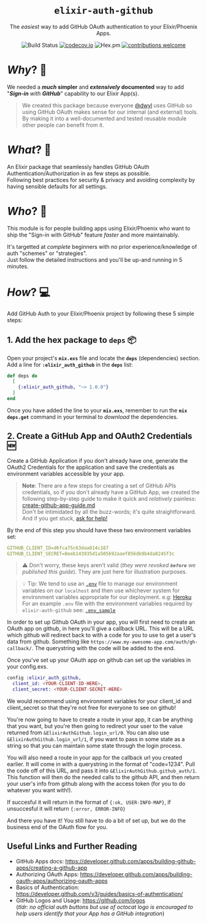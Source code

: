 <div align="center">

# `elixir-auth-github`

The _easiest_ way to add GitHub OAuth authentication
to your Elixir/Phoenix Apps.

![Build Status](https://img.shields.io/travis/com/dwyl/elixir-auth-github/master?color=bright-green&style=flat-square)
[![codecov.io](https://img.shields.io/codecov/c/github/dwyl/elixir-auth-github/master.svg?style=flat-square)](http://codecov.io/github/dwyl/elixir-auth-github?branch=master)
![Hex.pm](https://img.shields.io/hexpm/v/elixir_auth_github?color=brightgreen&style=flat-square)
[![contributions welcome](https://img.shields.io/badge/contributions-welcome-brightgreen.svg?style=flat-square)](https://github.com/dwyl/elixir-auth-github/issues)
<!--
[![HitCount](http://hits.dwyl.io/dwyl/elixir-auth-github.svg)](http://hits.dwyl.io/dwyl/elixir-auth-github)
-->

</div>


# _Why_? 🤷

We needed a **_much_ simpler**
and **_extensively_ documented** way
to add "_**Sign-in** with **GitHub**_"
capability to our Elixir App(s). <br />

> We created this package
because everyone [@dwyl](https://github.com/dwyl)
uses GitHub so using GitHub OAuth makes sense
for our internal (and external) tools.
By making it into a well-documented and tested
reusable module other people can benefit from it.

# _What_? 💭


An Elixir package that seamlessly handles
GitHub OAuth Authentication/Authorization
in as few steps as possible. <br />
Following best practices for security & privacy
and avoiding complexity
by having sensible defaults for all settings.


# _Who_? 👥

This module is for people building apps using Elixir/Phoenix
who want to ship the "Sign-in with GitHub" feature _faster_
and more maintainably.

It's targetted at _complete_ beginners
with no prior experience/knowledge
of auth "schemes" or "strategies". <br />
Just follow the detailed instructions
and you'll be up-and running in 5 minutes.


# _How_? 💻

Add GitHub Auth to your Elixir/Phoenix project
by following these 5 simple steps:


## 1. Add the hex package to `deps` 📦

Open your project's **`mix.exs`** file
and locate the **`deps`** (dependencies) section. <br />
Add a line for **`:elixir_auth_github`** in the **`deps`** list:

```elixir
def deps do
  [
    {:elixir_auth_github, "~> 1.0.0"}
  ]
end
```

Once you have added the line to your **`mix.exs`**,
remember to run the **`mix deps.get`** command
in your terminal
to _download_ the dependencies.


## 2. Create a GitHub App and OAuth2 Credentials 🆕

Create a GitHub Application if you don't already have one,
generate the OAuth2 Credentials for the application
and save the credentials as environment variables
accessible by your app.

> **Note**: There are a few steps
for creating a set of GitHub APIs credentials,
so if you don't already have a GitHub App,
we created the following step-by-step guide
to make it quick and _relatively_ painless:
[create-github-app-guide.md](https://github.com/dwyl/elixir-auth-github/blob/master/create-github-app-guide.md) <br />
Don't be intimidated by all the buzz-words;
it's quite straightforward.
And if you get stuck,
[ask for help!](https://github.com/dwyl/elixir-auth-github/issues)


By the end of this step
you should have these two environment variables set:

```yml
GITHUB_CLIENT_ID=d6fca75c63daa014c187
GITHUB_CLIENT_SECRET=8eeb143935d1a505692aaef856db9b4da8245f3c
```

> ⚠️ Don't worry, these keys aren't valid
(_they were revoked **`before`** we published this guide_).
They are just here for illustration purposes.


> 💡 Tip: We tend to use an
[`.env`](https://github.com/dwyl/learn-environment-variables#3-use-a-env-file-locally-which-you-can-gitignore)
file to manage our environment variables on our `localhost`
and then use whichever system for environment variables appropriate
for our deployment.
e.g: [Heroku](https://github.com/dwyl/learn-environment-variables#environment-variables-on-heroku)
For an example `.env` file with the environment variables
required by `elixir-auth-github` see:
[`.env_sample`](https://github.com/dwyl/elixir-auth-github/blob/master/.env_sample)








In order to set up Github OAuth in your app, you will first need to create an
OAuth app on github, in here you'll give a callback URL. This will be a URL
which github will redirect back to with a code for you to use to get a user's
data from github. Something like `https://www.my-awesome-app.com/auth/gh-callback/`. The querystring with the code will be added to the end.

Once you've set up your OAuth app on github can set up the variables in your config.exs.

```elixir
config :elixir_auth_github,
  client_id: <YOUR-CLIENT-ID-HERE>,
  client_secret: <YOUR-CLIENT-SECRET-HERE>
```

We would recommend using environment variables for your client_id and client_secret so that they're not free for everyone to see on github!

You're now going to have to create a route in your app, it can be anything that you want, but you're then going to redirect your user to the value returned from `&ElixirAuthGithub.login_url/0`. You can also use `&ElixirAuthGithub.login_url/1`, if you want to pass in some state as a string so that you can maintain some state through the login process.

You will also need a route in your app for the callback url you created earlier. It will come in with a querystring in the format of "code=1234". Pull the code off of this URL, and pass it into `&ElixirAuthGithub.github_auth/1`. This function will then do the needed calls to the github API, and then return your user's info from github along with the access token (for you to do whatever you want with!).

If succesful it will return in the format of `{:ok, USER-INFO-MAP}`, if unsuccesful it will return `{:error, ERROR-INFO}`

And there you have it! You still have to do a bit of set up, but we do the business end of the OAuth flow for you.



## Useful Links and Further Reading

+ GitHub Apps docs:
https://developer.github.com/apps/building-github-apps/creating-a-github-app
+ Authorizing OAuth Apps:
https://developer.github.com/apps/building-oauth-apps/authorizing-oauth-apps
+ Basics of Authentication:
https://developer.github.com/v3/guides/basics-of-authentication/
+ GitHub Logos and Usage: https://github.com/logos <br />
(_tldr: no official auth buttons but use of octocat logo is encouraged
to help users identify that your App has a GitHub integration_)
